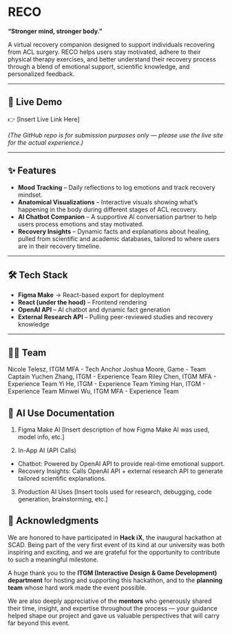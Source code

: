 # RECO  
**“Stronger mind, stronger body.”**  

A virtual recovery companion designed to support individuals recovering from ACL surgery. RECO helps users stay motivated, adhere to their physical therapy exercises, and better understand their recovery process through a blend of emotional support, scientific knowledge, and personalized feedback.  

---

## 🚀 Live Demo  
👉 [Insert Live Link Here]  

*(The GitHub repo is for submission purposes only — please use the live site for the actual experience.)*  

---

## ✨ Features  
- **Mood Tracking** – Daily reflections to log emotions and track recovery mindset.  
- **Anatomical Visualizations** – Interactive visuals showing what’s happening in the body during different stages of ACL recovery.  
- **AI Chatbot Companion** – A supportive AI conversation partner to help users process emotions and stay motivated.  
- **Recovery Insights** – Dynamic facts and explanations about healing, pulled from scientific and academic databases, tailored to where users are in their recovery timeline.  

---

## 🛠️ Tech Stack  
- **Figma Make** → React-based export for deployment  
- **React (under the hood)** – Frontend rendering  
- **OpenAI API** – AI chatbot and dynamic fact generation  
- **External Research API** – Pulling peer-reviewed studies and recovery knowledge  

---

## 👩‍💻 Team
Nicole Telesz, ITGM MFA - Tech Anchor
Joshua Moore, Game - Team Captain
Yuchen Zhang, ITGM - Experience Team
Riley Chen, ITGM MFA - Experience Team
Yi He, ITGM - Experience Team
Yiming Han, ITGM - Experience Team
Minwei Wu, ITGM MFA - Experience Team

## 🤖 AI Use Documentation
1. Figma Make AI
[Insert description of how Figma Make AI was used, model info, etc.]

2. In-App AI (API Calls)
- Chatbot: Powered by OpenAI API to provide real-time emotional support.
- Recovery Insights: Calls OpenAI API + external research API to generate tailored scientific explanations.

3. Production AI Uses
[Insert tools used for research, debugging, code generation, brainstorming, etc.]


## 🙏 Acknowledgments  

We are honored to have participated in **Hack iX**, the inaugural hackathon at SCAD. Being part of the very first event of its kind at our university was both inspiring and exciting, and we are grateful for the opportunity to contribute to such a meaningful milestone.  

A huge thank you to the **ITGM (Interactive Design & Game Development) department** for hosting and supporting this hackathon, and to the **planning team** whose hard work made the event possible.  

We are also deeply appreciative of the **mentors** who generously shared their time, insight, and expertise throughout the process — your guidance helped shape our project and gave us valuable perspectives that will carry far beyond this event.  
